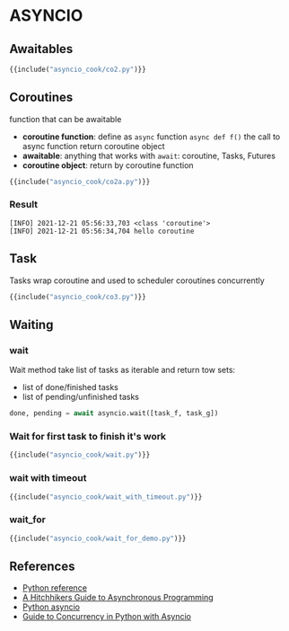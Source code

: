 # ASYNCIO

## Awaitables

```python
{{include("asyncio_cook/co2.py")}}
```

## Coroutines
function that can be awaitable  
- **coroutine function**: define as `async` function  `async def f()` the call to async function return coroutine object  
- **awaitable**: anything that works with `await`: coroutine, Tasks, Futures  
- **coroutine object**: return by coroutine function  

```python
{{include("asyncio_cook/co2a.py")}}
```

### Result
```
[INFO] 2021-12-21 05:56:33,703 <class 'coroutine'>
[INFO] 2021-12-21 05:56:34,704 hello coroutine
```

## Task
Tasks wrap coroutine and used to scheduler coroutines concurrently


```python
{{include("asyncio_cook/co3.py")}}
```

## Waiting
### wait 
Wait method take list of tasks as iterable and return tow sets:  
- list of done/finished tasks  
- list of pending/unfinished tasks

```python
done, pending = await asyncio.wait([task_f, task_g])
```
### Wait for first task to finish it's work
```python
{{include("asyncio_cook/wait.py")}}
```

### wait with timeout
```python
{{include("asyncio_cook/wait_with_timeout.py")}}
```

### wait_for

```python
{{include("asyncio_cook/wait_for_demo.py")}}
```

## References
- [Python reference](https://docs.python.org/3.8/library/asyncio-task.html)
- [A Hitchhikers Guide to Asynchronous Programming](https://github.com/crazyguitar/pysheeet/blob/master/docs/appendix/python-concurrent.rst)
- [Python asyncio](https://bbc.github.io/cloudfit-public-docs/)
- [Guide to Concurrency in Python with Asyncio](https://www.integralist.co.uk/posts/python-asyncio/#theme)